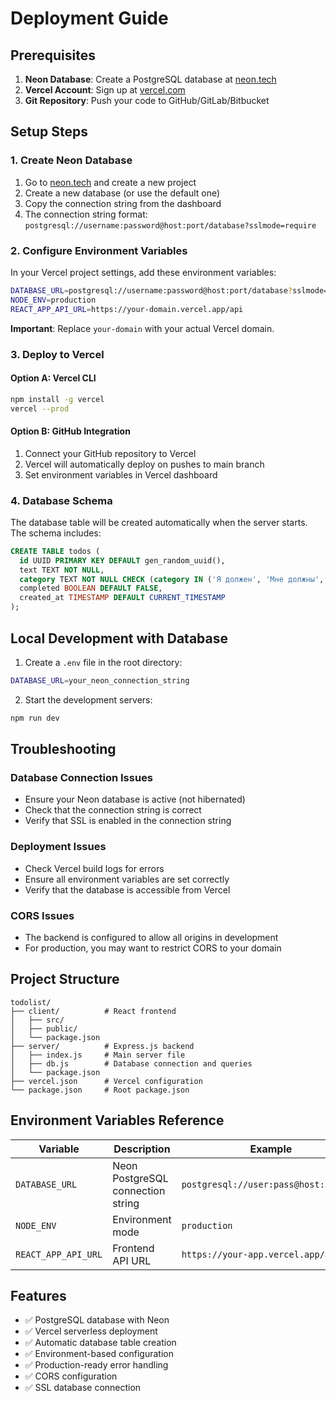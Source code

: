 # Deployment Guide

## Prerequisites

1. **Neon Database**: Create a PostgreSQL database at [neon.tech](https://neon.tech)
2. **Vercel Account**: Sign up at [vercel.com](https://vercel.com)
3. **Git Repository**: Push your code to GitHub/GitLab/Bitbucket

## Setup Steps

### 1. Create Neon Database

1. Go to [neon.tech](https://neon.tech) and create a new project
2. Create a new database (or use the default one)
3. Copy the connection string from the dashboard
4. The connection string format: `postgresql://username:password@host:port/database?sslmode=require`

### 2. Configure Environment Variables

In your Vercel project settings, add these environment variables:

```bash
DATABASE_URL=postgresql://username:password@host:port/database?sslmode=require
NODE_ENV=production
REACT_APP_API_URL=https://your-domain.vercel.app/api
```

**Important**: Replace `your-domain` with your actual Vercel domain.

### 3. Deploy to Vercel

#### Option A: Vercel CLI
```bash
npm install -g vercel
vercel --prod
```

#### Option B: GitHub Integration
1. Connect your GitHub repository to Vercel
2. Vercel will automatically deploy on pushes to main branch
3. Set environment variables in Vercel dashboard

### 4. Database Schema

The database table will be created automatically when the server starts. The schema includes:

```sql
CREATE TABLE todos (
  id UUID PRIMARY KEY DEFAULT gen_random_uuid(),
  text TEXT NOT NULL,
  category TEXT NOT NULL CHECK (category IN ('Я должен', 'Мне должны', 'Miscellaneous')),
  completed BOOLEAN DEFAULT FALSE,
  created_at TIMESTAMP DEFAULT CURRENT_TIMESTAMP
);
```

## Local Development with Database

1. Create a `.env` file in the root directory:
```bash
DATABASE_URL=your_neon_connection_string
```

2. Start the development servers:
```bash
npm run dev
```

## Troubleshooting

### Database Connection Issues
- Ensure your Neon database is active (not hibernated)
- Check that the connection string is correct
- Verify that SSL is enabled in the connection string

### Deployment Issues
- Check Vercel build logs for errors
- Ensure all environment variables are set correctly
- Verify that the database is accessible from Vercel

### CORS Issues
- The backend is configured to allow all origins in development
- For production, you may want to restrict CORS to your domain

## Project Structure

```
todolist/
├── client/          # React frontend
│   ├── src/
│   ├── public/
│   └── package.json
├── server/          # Express.js backend
│   ├── index.js     # Main server file
│   ├── db.js        # Database connection and queries
│   └── package.json
├── vercel.json      # Vercel configuration
└── package.json     # Root package.json
```

## Environment Variables Reference

| Variable | Description | Example |
|----------|-------------|---------|
| `DATABASE_URL` | Neon PostgreSQL connection string | `postgresql://user:pass@host:5432/db` |
| `NODE_ENV` | Environment mode | `production` |
| `REACT_APP_API_URL` | Frontend API URL | `https://your-app.vercel.app/api` |

## Features

- ✅ PostgreSQL database with Neon
- ✅ Vercel serverless deployment
- ✅ Automatic database table creation
- ✅ Environment-based configuration
- ✅ Production-ready error handling
- ✅ CORS configuration
- ✅ SSL database connection